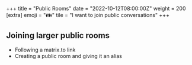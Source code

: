 +++
title = "Public Rooms"
date = "2022-10-12T08:00:00Z"
weight = 200
[extra]
emoji = "👪️"
tile = "I want to join public conversations"
+++

## Joining larger public rooms

* Following a matrix.to link
* Creating a public room and giving it an alias
